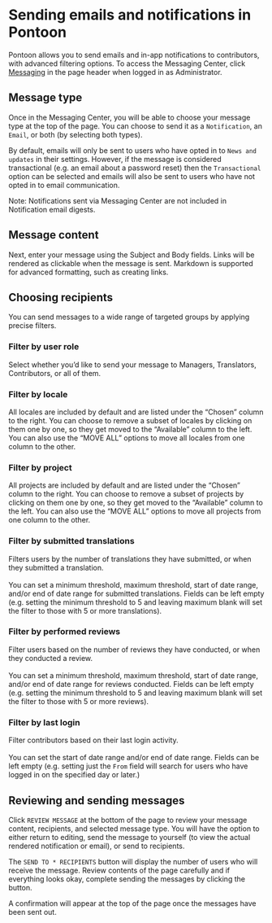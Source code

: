 # Sending emails and notifications in Pontoon

Pontoon allows you to send emails and in-app notifications to contributors, with advanced filtering options.
To access the Messaging Center, click [Messaging](https://pontoon.mozilla.org/messaging/) in the page header when logged in as Administrator.

## Message type

Once in the Messaging Center, you will be able to choose your message type at the top of the page. You can choose to send it as a `Notification`, an `Email`, or both (by selecting both types).

By default, emails will only be sent to users who have opted in to `News and updates` in their settings. However, if the message is considered transactional (e.g. an email about a password reset) then the `Transactional` option can be selected and emails will also be sent to users who have not opted in to email communication.

Note: Notifications sent via Messaging Center are not included in Notification email digests.

## Message content

Next, enter your message using the Subject and Body fields. Links will be rendered as clickable when the message is sent. Markdown is supported for advanced formatting, such as creating links.

## Choosing recipients

You can send messages to a wide range of targeted groups by applying precise filters.

### Filter by user role

Select whether you’d like to send your message to Managers, Translators, Contributors, or all of them.

### Filter by locale

All locales are included by default and are listed under the “Chosen” column to the right. You can choose to remove a subset of locales by clicking on them one by one, so they get moved to the “Available” column to the left. You can also use the “MOVE ALL” options to move all locales from one column to the other.

### Filter by project

All projects are included by default and are listed under the “Chosen” column to the right. You can choose to remove a subset of projects by clicking on them one by one, so they get moved to the “Available” column to the left. You can also use the “MOVE ALL” options to move all projects from one column to the other.

### Filter by submitted translations

Filters users by the number of translations they have submitted, or when they submitted a translation.\
\
You can set a minimum threshold, maximum threshold, start of date range, and/or end of date range for submitted translations. Fields can be left empty (e.g. setting the minimum threshold to 5 and leaving maximum blank will set the filter to those with 5 or more translations).

### Filter by performed reviews

Filter users based on the number of reviews they have conducted, or when they conducted a review.\
\
You can set a minimum threshold, maximum threshold, start of date range, and/or end of date range for reviews conducted. Fields can be left empty (e.g. setting the minimum threshold to 5 and leaving maximum blank will set the filter to those with 5 or more reviews).

### Filter by last login

Filter contributors based on their last login activity.\
\
You can set the start of date range and/or end of date range. Fields can be left empty (e.g. setting just the `From` field will search for users who have logged in on the specified day or later.)

## Reviewing and sending messages

Click `REVIEW MESSAGE` at the bottom of the page to review your message content, recipients, and selected message type. You will have the option to either return to editing, send the message to yourself (to view the actual rendered notification or email), or send to recipients.

The `SEND TO * RECIPIENTS` button will display the number of users who will receive the message. Review contents of the page carefully and if everything looks okay, complete sending the messages by clicking the button.

A confirmation will appear at the top of the page once the messages have been sent out.
